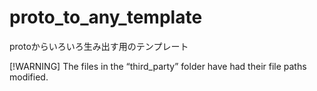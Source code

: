 # proto_to_any_template

protoからいろいろ生み出す用のテンプレート

[!WARNING]
The files in the “third_party” folder have had their file paths modified.
